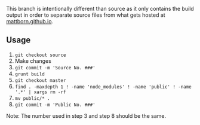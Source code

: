 
This branch is intentionally different than source as it only contains the build output in order to separate source files from what gets hosted at [mattborn.github.io](http://mattborn.github.io).

## Usage

1. `git checkout source`
2. Make changes
3. `git commit -m 'Source No. ###'`
4. `grunt build`
5. `git checkout master`
6. `find . -maxdepth 1 ! -name 'node_modules' ! -name 'public' ! -name '.*' | xargs rm -rf`
7. `mv public/* .`
8. `git commit -m 'Public No. ###'`

Note: The number used in step 3 and step 8 should be the same.
